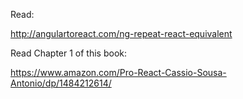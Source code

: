 Read:

http://angulartoreact.com/ng-repeat-react-equivalent

Read Chapter 1 of this book:

https://www.amazon.com/Pro-React-Cassio-Sousa-Antonio/dp/1484212614/